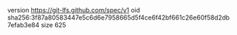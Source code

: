 version https://git-lfs.github.com/spec/v1
oid sha256:3f87a80583447e5c6d6e7958665d5f4ce6f42bf661c26e60f58d2db7efab3e84
size 625
